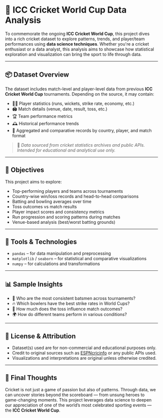 # 🏏 ICC Cricket World Cup Data Analysis

To commemorate the ongoing **ICC Cricket World Cup**, this project dives into a rich cricket dataset to explore patterns, trends, and player/team performances using **data science techniques**. Whether you're a cricket enthusiast or a data analyst, this analysis aims to showcase how statistical exploration and visualization can bring the sport to life through data.

---

## 📦 Dataset Overview

The dataset includes match-level and player-level data from previous **ICC Cricket World Cup** tournaments. Depending on the source, it may contain:

- 🧑‍🎓 Player statistics (runs, wickets, strike rate, economy, etc.)
- 🏟️ Match details (venue, date, result, toss, etc.)
- 🏆 Team performance metrics
- 🕰️ Historical performance trends
- 🧮 Aggregated and comparative records by country, player, and match format

> 📌 *Data sourced from cricket statistics archives and public APIs. Intended for educational and analytical use only.*

---

## 🎯 Objectives

This project aims to explore:

- Top-performing players and teams across tournaments
- Country-wise win/loss records and head-to-head comparisons
- Batting and bowling averages over time
- Toss outcomes vs match results
- Player impact scores and consistency metrics
- Run progression and scoring patterns during matches
- Venue-based analysis (best/worst batting grounds)

---

## 🧰 Tools & Technologies

- `pandas` – for data manipulation and preprocessing  
- `matplotlib` / `seaborn` – for statistical and comparative visualizations  
- `numpy` – for calculations and transformations  
---

## 📊 Sample Insights

- 🥇 Who are the most consistent batsmen across tournaments?
- 🔥 Which bowlers have the best strike rates in World Cups?
- 🧠 How much does the toss influence match outcomes?
- 🌍 How do different teams perform in various conditions?

---

## 📜 License & Attribution

- Dataset(s) used are for non-commercial and educational purposes only.
- Credit to original sources such as [ESPNcricinfo](https://www.espncricinfo.com/) or any public APIs used.
- Visualizations and interpretations are original unless otherwise credited.

---

## 🏁 Final Thoughts

Cricket is not just a game of passion but also of patterns. Through data, we can uncover stories beyond the scoreboard — from unsung heroes to game-changing moments. This project leverages data science to deepen our appreciation of one of the world’s most celebrated sporting events — the **ICC Cricket World Cup**.

